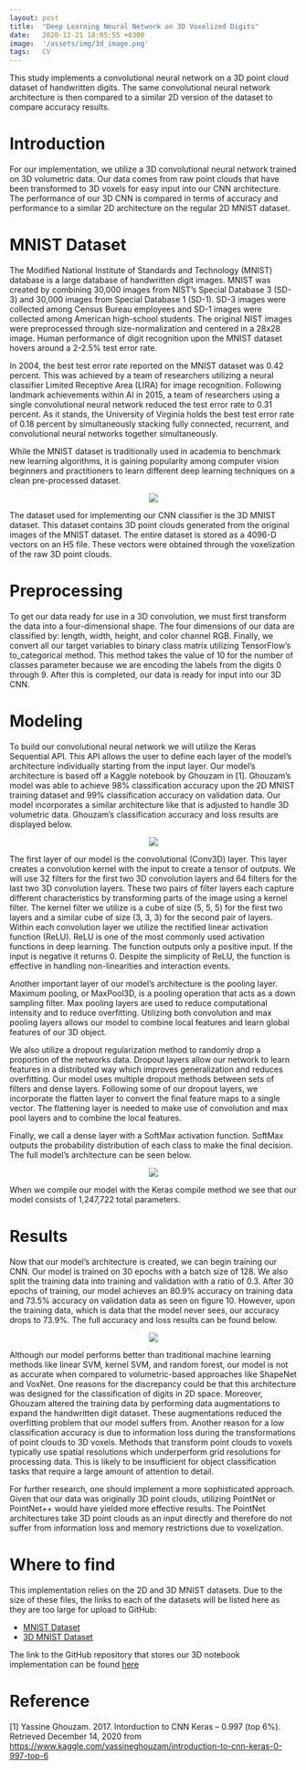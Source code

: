 ```yaml
---
layout: post
title:  "Deep Learning Neural Network on 3D Voxelized Digits"
date:   2020-12-21 18:05:55 +0300
image:  '/assets/img/3d_image.png'
tags:   CV
---
```

This study implements a convolutional neural network on a 3D point cloud dataset of handwritten digits. The same convolutional neural network architecture is then compared to a similar 2D version of the dataset to compare accuracy results. 

# Introduction
For our implementation, we utilize a 3D convolutional neural network trained on 3D volumetric data. Our data comes from raw point clouds that have been transformed to 3D voxels for easy input into our CNN architecture. The performance of our 3D CNN is compared in terms of accuracy and performance to a similar 2D architecture on the regular 2D MNIST dataset.

# MNIST Dataset
The Modified National Institute of Standards and Technology (MNIST) database is a large database of handwritten digit images. MNIST was created by combining 30,000 images from NIST’s Special Database 3 (SD-3) and 30,000 images from Special Database 1 (SD-1). SD-3 images were collected among Census Bureau employees and SD-1 images were collected among American high-school students. The original NIST images were preprocessed through size-normalization and centered in a 28x28 image. Human performance of digit recognition upon the MNIST dataset hovers around a 2-2.5% test error rate.

In 2004, the best test error rate reported on the MNIST dataset was 0.42 percent. This was achieved by a team of researchers utilizing a neural classifier Limited Receptive Area (LIRA) for image recognition. Following landmark achievements within AI in 2015, a team of researchers using a single convolutional neural network reduced the test error rate to 0.31 percent. As it stands, the University of Virginia holds the best test error rate of 0.18 percent by simultaneously stacking fully connected, recurrent, and convolutional neural networks together simultaneously.

While the MNIST dataset is traditionally used in academia to benchmark new learning algorithms, it is gaining popularity among computer vision beginners and practitioners to learn different deep learning techniques on a clean pre-processed dataset.

<p align="center">
  <img src="/assets/img/training_set_images.jpg" />
</p>

The dataset used for implementing our CNN classifier is the 3D MNIST dataset. This dataset contains 3D point clouds generated from the original images of the MNIST dataset. The entire dataset is stored as a 4096-D vectors on an H5 file. These vectors were obtained through the voxelization of the raw 3D point clouds. 

# Preprocessing
To get our data ready for use in a 3D convolution, we must first transform the data into a four-dimensional shape. The four dimensions of our data are classified by: length, width, height, and color channel RGB. Finally, we convert all our target variables to binary class matrix utilizing TensorFlow’s to_categorical method. This method takes the value of 10 for the number of classes parameter because we are encoding the labels from the digits 0 through 9. After this is completed, our data is ready for input into our 3D CNN. 

# Modeling
To build our convolutional neural network we will utilize the Keras Sequential API. This API allows the user to define each layer of the model’s architecture individually starting from the input layer. Our model’s architecture is based off a Kaggle notebook by Ghouzam in [1]. Ghouzam’s model was able to achieve 98% classification accuracy upon the 2D MNIST training dataset and 99% classification accuracy on validation data. Our model incorporates a similar architecture like that is adjusted to handle 3D volumetric data. Ghouzam’s classification accuracy and loss results are displayed below. 

<p align="center">
  <img src="/assets/img/MNISTresults.jpg" />
</p>

The first layer of our model is the convolutional (Conv3D) layer. This layer creates a convolution kernel with the input to create a tensor of outputs. We will use 32 filters for the first two 3D convolution layers and 64 filters for the last two 3D convolution layers. These two pairs of filter layers each capture different characteristics by transforming parts of the image using a kernel filter. The kernel filter we utilize is a cube of size (5, 5, 5) for the first two layers and a similar cube of size (3, 3, 3) for the second pair of layers. Within each convolution layer we utilize the rectified linear activation function (ReLU). ReLU is one of the most commonly used activation functions in deep learning. The function outputs only a positive input. If the input is negative it returns 0. Despite the simplicity of ReLU, the function is effective in handling non-linearities and interaction events. 
	
Another important layer of our model’s architecture is the pooling layer. Maximum pooling, or MaxPool3D, is a pooling operation that acts as a down sampling filter.  Max pooling layers are used to reduce computational intensity and to reduce overfitting. Utilizing both convolution and max pooling layers allows our model to combine local features and learn global features of our 3D object. 

We also utilize a dropout regularization method to randomly drop a proportion of the networks data. Dropout layers allow our network to learn features in a distributed way which improves generalization and reduces overfitting. Our model uses multiple dropout methods between sets of filters and dense layers. Following some of our dropout layers, we incorporate the flatten layer to convert the final feature maps to a single vector. The flattening layer is needed to make use of convolution and max pool layers and to combine the local features. 

Finally, we call a dense layer with a SoftMax activation function. SoftMax outputs the probability distribution of each class to make the final decision. The full model’s architecture can be seen below.

<p align="center">
  <img src="/assets/img/model_plot.jpg" />
</p>

When we compile our model with the Keras compile method we see that our model consists of 1,247,722 total parameters. 

# Results

Now that our model’s architecture is created, we can begin training our CNN. Our model is trained on 30 epochs with a batch size of 128. We also split the training data into training and validation with a ratio of 0.3. After 30 epochs of training, our model achieves an 80.9% accuracy on training data and 73.5% accuracy on validation data as seen on figure 10. However, upon the training data, which is data that the model never sees, our accuracy drops to 73.9%. The full accuracy and loss results can be found below. 

<p align="center">
  <img src="/assets/img/training_validation_results.jpg" />
</p>

Although our model performs better than traditional machine learning methods like linear SVM, kernel SVM, and random forest, our model is not as accurate when compared to volumetric-based approaches like ShapeNet and VoxNet. One reasons for the discrepancy could be that this architecture was designed for the classification of digits in 2D space. Moreover, Ghouzam altered the training data by performing data augmentations to expand the handwritten digit dataset. These augmentations reduced the overfitting problem that our model suffers from.  Another reason for a low classification accuracy is due to information loss during the transformations of point clouds to 3D voxels. Methods that transform point clouds to voxels typically use spatial resolutions which underperform grid resolutions for processing data. This is likely to be insufficient for object classification tasks that require a large amount of attention to detail.

For further research, one should implement a more sophisticated approach. Given that our data was originally 3D point clouds, utilizing PointNet or PointNet++ would have yielded more effective results. The PointNet architectures take 3D point clouds as an input directly and therefore do not suffer from information loss and memory restrictions due to voxelization. 


# Where to find
This implementation relies on the 2D and 3D MNIST datasets. Due to the size of these files, the links to each of the datasets will be listed here as they are too large for upload to GitHub:
* [MNIST Dataset](https://www.kaggle.com/c/digit-recognizer/data)
* [3D MNIST Dataset](hhttps://www.kaggle.com/daavoo/3d-mnist)

The link to the GitHub repository that stores our 3D notebook implementation can be found [here](https://github.com/brodyu/3D_Deep_Learning)

# Reference

[1]	Yassine Ghouzam. 2017. Intorduction to CNN Keras – 0.997 (top 6%). Retrieved December 14, 2020 from https://www.kaggle.com/yassineghouzam/introduction-to-cnn-keras-0-997-top-6
